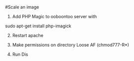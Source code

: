#Scale an image

1. Add PHP Magic to ooboontoo server with

sudo apt-get install php-imagick

2. Restart apache

4. Make permissions on directory Loose AF (chmod777-R*)

3. Run Dis

